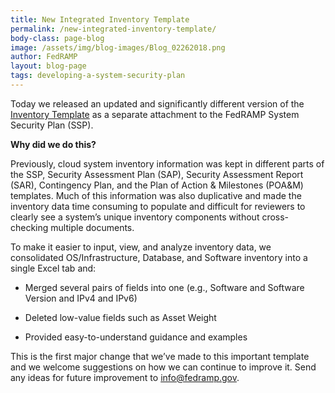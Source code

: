 ```yaml
---
title: New Integrated Inventory Template
permalink: /new-integrated-inventory-template/
body-class: page-blog
image: /assets/img/blog-images/Blog_02262018.png
author: FedRAMP
layout: blog-page
tags: developing-a-system-security-plan
---
```


  Today we released an updated and significantly different version of the [Inventory Template](https://www.fedramp.gov/assets/resources/templates/SSP-A13-FedRAMP-Integrated-Inventory-Workbook-Template.xlsx) as a separate attachment to the FedRAMP System Security Plan (SSP).



  **Why did we do this?**



  Previously, cloud system inventory information was kept in different parts of the SSP, Security Assessment Plan (SAP), Security Assessment Report (SAR), Contingency Plan, and the Plan of Action & Milestones (POA&M) templates. Much of this information was also duplicative and made the inventory data time consuming to populate and difficult for reviewers to clearly see a system’s unique inventory components without cross-checking multiple documents.



  To make it easier to input, view, and analyze inventory data, we consolidated OS/Infrastructure, Database, and Software inventory into a single Excel tab and:

  * Merged several pairs of fields into one (e.g., Software and Software Version and IPv4 and IPv6)

  * Deleted low-value fields such as Asset Weight

  * Provided easy-to-understand guidance and examples

  This is the first major change that we’ve made to this important template and we welcome suggestions on how we can continue to improve it. Send any ideas for future improvement to [info@fedramp.gov](mailto:info@fedramp.gov).

